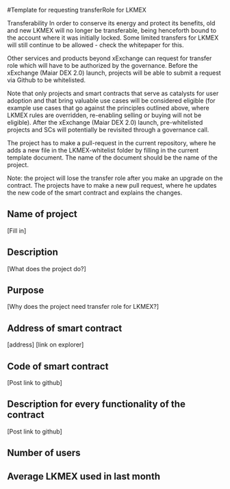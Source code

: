 #Template for requesting transferRole for LKMEX

Transferability
In order to conserve its energy and protect its benefits, old and new LKMEX will no longer be transferable, being
henceforth bound to the account where it was initially locked. Some limited transfers for LKMEX will still continue
to be allowed - check the whitepaper for this.

Other services and products beyond xExchange can request for transfer role which will have to be authorized by the
governance. Before the xExchange (Maiar DEX 2.0)  launch, projects will be able to submit a request via Github to be
whitelisted.

Note that only projects and smart contracts that serve as catalysts for user adoption and that bring valuable use
cases will be considered eligible (for example use cases that go against the principles outlined above, where LKMEX
rules are overridden, re-enabling selling or buying will not be eligible). After the  xExchange (Maiar DEX 2.0) launch,
pre-whitelisted projects and SCs will potentially be revisited through a governance call.

The project has to make a pull-request in the current repository, where he adds a new file in the LKMEX-whitelist
folder by filling in the current template document. The name of the document should be the name of the project.

Note: the project will lose the transfer role after you make an upgrade on the contract. The projects have to make a 
new pull request, where he updates the new code of the smart contract and explains the changes.

## Name of project
[Fill in]

## Description
[What does the project do?]

## Purpose
[Why does the project need transfer role for LKMEX?]

## Address of smart contract
[address] [link on explorer]

## Code of smart contract
[Post link to github]

## Description for every functionality of the contract
[Post link to github]

## Number of users

## Average LKMEX used in last month

